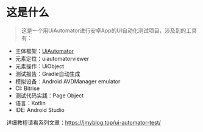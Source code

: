 # 这是什么

>这是一个用UiAutomator进行安卓App的UI自动化测试项目，涉及到的工具有：

- 主体框架：[UiAutomator](https://developer.android.com/training/testing/ui-automator)
- 元素定位：uiautomatorviewer
- 元素操作：UiObject
- 测试报告：Gradle自动生成
- 模拟设备：Android AVDManager emulator
- CI: Bitrise
- 测试代码实践：Page Object
- 语言：Kotlin
- IDE: Android Studio

详细教程请看系列文章：https://jmyblog.top/ui-automator-test/

